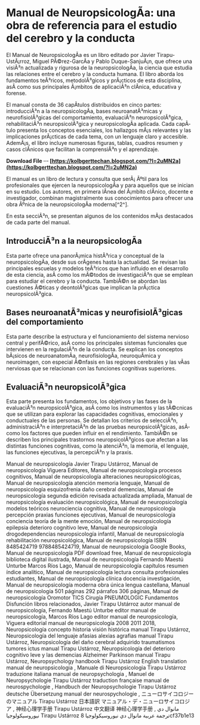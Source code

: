 
 
# Manual de NeuropsicologÃ­a: una obra de referencia para el estudio del cerebro y la conducta
 
El Manual de NeuropsicologÃ­a es un libro editado por Javier Tirapu-UstÃ¡rroz, Miguel PÃ©rez-GarcÃ­a y Pablo Duque-SanjuÃ¡n, que ofrece una visiÃ³n actualizada y rigurosa de la neuropsicologÃ­a, la ciencia que estudia las relaciones entre el cerebro y la conducta humana. El libro aborda los fundamentos teÃ³ricos, metodolÃ³gicos y prÃ¡cticos de esta disciplina, asÃ­ como sus principales Ã¡mbitos de aplicaciÃ³n clÃ­nica, educativa y forense.
 
El manual consta de 36 capÃ­tulos distribuidos en cinco partes: introducciÃ³n a la neuropsicologÃ­a, bases neuroanatÃ³micas y neurofisiolÃ³gicas del comportamiento, evaluaciÃ³n neuropsicolÃ³gica, rehabilitaciÃ³n neuropsicolÃ³gica y neuropsicologÃ­a aplicada. Cada capÃ­tulo presenta los conceptos esenciales, los hallazgos mÃ¡s relevantes y las implicaciones prÃ¡cticas de cada tema, con un lenguaje claro y accesible. AdemÃ¡s, el libro incluye numerosas figuras, tablas, cuadros resumen y casos clÃ­nicos que facilitan la comprensiÃ³n y el aprendizaje.
 
**Download File ··· [https://kolbgerttechan.blogspot.com/?l=2uMN2a](https://kolbgerttechan.blogspot.com/?l=2uMN2a)**


 
El manual es un libro de lectura y consulta que serÃ¡ Ãºtil para los profesionales que ejercen la neuropsicologÃ­a y para aquellos que se inician en su estudio. Los autores, en primera lÃ­nea del Ã¡mbito clÃ­nico, docente e investigador, combinan magistralmente sus conocimientos para ofrecer una obra Ãºnica de la neuropsicologÃ­a moderna[^2^].

En esta secciÃ³n, se presentan algunos de los contenidos mÃ¡s destacados de cada parte del manual.
 
## IntroducciÃ³n a la neuropsicologÃ­a
 
Esta parte ofrece una panorÃ¡mica histÃ³rica y conceptual de la neuropsicologÃ­a, desde sus orÃ­genes hasta la actualidad. Se revisan las principales escuelas y modelos teÃ³ricos que han influido en el desarrollo de esta ciencia, asÃ­ como los mÃ©todos de investigaciÃ³n que se emplean para estudiar el cerebro y la conducta. TambiÃ©n se abordan las cuestiones Ã©ticas y deontolÃ³gicas que implican la prÃ¡ctica neuropsicolÃ³gica.
 
## Bases neuroanatÃ³micas y neurofisiolÃ³gicas del comportamiento
 
Esta parte describe la estructura y el funcionamiento del sistema nervioso central y perifÃ©rico, asÃ­ como los principales sistemas funcionales que intervienen en la regulaciÃ³n de la conducta. Se explican los conceptos bÃ¡sicos de neuroanatomÃ­a, neurofisiologÃ­a, neuroquÃ­mica y neuroimagen, con especial Ã©nfasis en las regiones cerebrales y las vÃ­as nerviosas que se relacionan con las funciones cognitivas superiores.
 
## EvaluaciÃ³n neuropsicolÃ³gica
 
Esta parte presenta los fundamentos, los objetivos y las fases de la evaluaciÃ³n neuropsicolÃ³gica, asÃ­ como los instrumentos y las tÃ©cnicas que se utilizan para explorar las capacidades cognitivas, emocionales y conductuales de las personas. Se detallan los criterios de selecciÃ³n, administraciÃ³n e interpretaciÃ³n de las pruebas neuropsicolÃ³gicas, asÃ­ como los factores que pueden influir en el rendimiento. TambiÃ©n se describen los principales trastornos neuropsicolÃ³gicos que afectan a las distintas funciones cognitivas, como la atenciÃ³n, la memoria, el lenguaje, las funciones ejecutivas, la percepciÃ³n y la praxis.
 
Manual de neuropsicología Javier Tirapu Ustárroz,  Manual de neuropsicología Viguera Editores,  Manual de neuropsicología procesos cognitivos,  Manual de neuropsicología alteraciones neuropsicológicas,  Manual de neuropsicología atención memoria lenguaje,  Manual de neuropsicología esquizofrenia daño cerebral demencias,  Manual de neuropsicología segunda edición revisada actualizada ampliada,  Manual de neuropsicología evaluación neuropsicológica,  Manual de neuropsicología modelos teóricos neurociencia cognitiva,  Manual de neuropsicología percepción praxias funciones ejecutivas,  Manual de neuropsicología conciencia teoría de la mente emoción,  Manual de neuropsicología epilepsia deterioro cognitivo leve,  Manual de neuropsicología drogodependencias neuropsicología infantil,  Manual de neuropsicología rehabilitación neuropsicológica,  Manual de neuropsicología ISBN 8485424719 9788485424719,  Manual de neuropsicología Google Books,  Manual de neuropsicología PDF download free,  Manual de neuropsicología biblioteca digital ilustrada,  Manual de neuropsicología Fernando Maestú Unturbe Marcos Ríos Lago,  Manual de neuropsicología capítulos resumen índice analítico,  Manual de neuropsicología lectura consulta profesionales estudiantes,  Manual de neuropsicología clínica docencia investigación,  Manual de neuropsicología moderna obra única lengua castellana,  Manual de neuropsicología 501 páginas 292 párrafos 306 páginas,  Manual de neuropsicología Oromotor TICS Cirugía PNEUMOLOGIC Fundamentos Disfunción libros relacionados,  Javier Tirapu Ustárroz autor manual de neuropsicología,  Fernando Maestú Unturbe editor manual de neuropsicología,  Marcos Ríos Lago editor manual de neuropsicología,  Viguera editorial manual de neuropsicología 2008 2011 2018,  Neuropsicología concepto historia visión histórica manual Tirapu Ustárroz,  Neuropsicología del lenguaje afasias alexias agrafias manual Tirapu Ustárroz,  Neuropsicología del daño cerebral adquirido traumatismos tumores ictus manual Tirapu Ustárroz,  Neuropsicología del deterioro cognitivo leve y las demencias Alzheimer Parkinson manual Tirapu Ustárroz,  Neuropsychology handbook Tirapu Ustárroz English translation manual de neuropsicologia ,  Manuale di Neuropsicologia Tirapu Ustárroz traduzione italiana manual de neuropsychologia ,  Manuel de Neuropsychologie Tirapu Ustárroz traduction française manual de neurospychologie ,  Handbuch der Neuropsychologie Tirapu Ustárroz deutsche Übersetzung manual der neurospychologie ,  ニューロサイコロジーのマニュアル Tirapu Ustárroz 日本語訳 マニュアル・デ・ニューロサイコロジア ,  神经心理学手册 Tirapu Ustárroz 中文翻译 神经心理学手册 ,  مانوال دي نيوروسيكولوجيا Tirapu Ustárroz ترجمة عربية مانوال دي نيوروسيكولوجيا
 8cf37b1e13
 
